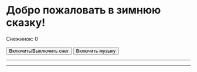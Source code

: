 <!DOCTYPE html>
<html lang="en">
<head>
    <meta charset="UTF-8">
    <meta name="viewport" content="width=device-width, initial-scale=1.0">
    <title>Снежная сказка</title>
    <link rel="stylesheet" href="style.css">
</head>
<body>
    <div class="container">
        <h1 class="title">Добро пожаловать в зимнюю сказку!</h1>
        <p id="snowCount">Снежинок: 0</p>
        <button id="toggleSnow">Включить/Выключить снег</button>
        <button id="toggleMusic">Включить музыку</button>
    </div>
    <canvas id="snowCanvas"></canvas>
    <audio id="backgroundMusic" loop>
        <source src="https://www.fesliyanstudios.com/play-mp3/387" type="audio/mpeg">
        Ваш браузер не поддерживает аудио.
    </audio>
    <script src="script.js"></script>
</body>
</html>

---

---
